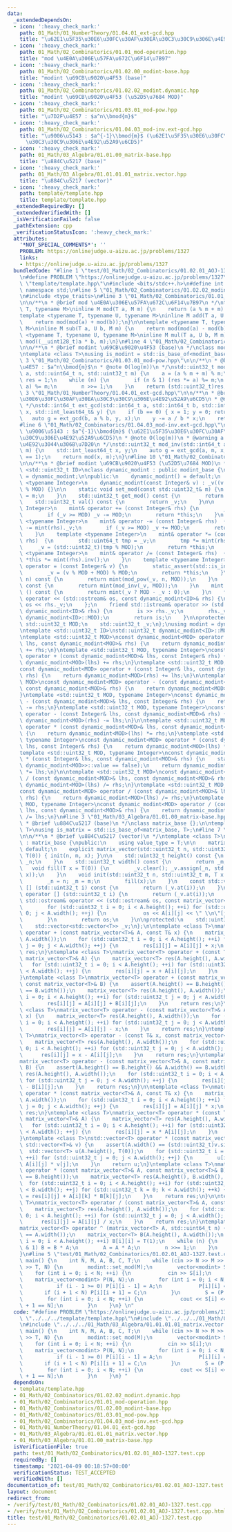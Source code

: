 ```yaml
---
data:
  _extendedDependsOn:
  - icon: ':heavy_check_mark:'
    path: 01_Math/01_NumberTheory/01.04.01_ext-gcd.hpp
    title: "\u62E1\u5F35\u30E6\u30FC\u30AF\u30EA\u30C3\u30C9\u306E\u4E92\u52A9\u6CD5"
  - icon: ':heavy_check_mark:'
    path: 01_Math/02_Combinatorics/01.01_mod-operation.hpp
    title: "mod \u4E0A\u306E\u57FA\u672C\u6F14\u7B97"
  - icon: ':heavy_check_mark:'
    path: 01_Math/02_Combinatorics/01.02.00_modint-base.hpp
    title: "modint \u69CB\u9020\u4F53 (base)"
  - icon: ':heavy_check_mark:'
    path: 01_Math/02_Combinatorics/01.02.02_modint.dynamic.hpp
    title: "modint \u69CB\u9020\u4F53 (\u52D5\u7684 MOD)"
  - icon: ':heavy_check_mark:'
    path: 01_Math/02_Combinatorics/01.03.01_mod-pow.hpp
    title: "\u7D2F\u4E57 : $a^n\\bmod{m}$"
  - icon: ':heavy_check_mark:'
    path: 01_Math/02_Combinatorics/01.04.03_mod-inv.ext-gcd.hpp
    title: "\u9006\u5143 : $a^{-1}\\bmod{m}$ (\u62E1\u5F35\u30E6\u30FC\u30AF\u30EA\
      \u30C3\u30C9\u306E\u4E92\u52A9\u6CD5)"
  - icon: ':heavy_check_mark:'
    path: 01_Math/03_Algebra/01.01.00_matrix-base.hpp
    title: "\u884C\u5217 (base)"
  - icon: ':heavy_check_mark:'
    path: 01_Math/03_Algebra/01.01.01.01_matrix.vector.hpp
    title: "\u884C\u5217 (vector)"
  - icon: ':heavy_check_mark:'
    path: template/template.hpp
    title: template/template.hpp
  _extendedRequiredBy: []
  _extendedVerifiedWith: []
  _isVerificationFailed: false
  _pathExtension: cpp
  _verificationStatusIcon: ':heavy_check_mark:'
  attributes:
    '*NOT_SPECIAL_COMMENTS*': ''
    PROBLEM: https://onlinejudge.u-aizu.ac.jp/problems/1327
    links:
    - https://onlinejudge.u-aizu.ac.jp/problems/1327
  bundledCode: "#line 1 \"test/01_Math/02_Combinatorics/01.02.01_AOJ-1327.test.cpp\"\
    \n#define PROBLEM \"https://onlinejudge.u-aizu.ac.jp/problems/1327\"\n#line 1\
    \ \"template/template.hpp\"\n#include <bits/stdc++.h>\n#define int int64_t\nusing\
    \ namespace std;\n#line 5 \"01_Math/02_Combinatorics/01.02.02_modint.dynamic.hpp\"\
    \n#include <type_traits>\n#line 3 \"01_Math/02_Combinatorics/01.01_mod-operation.hpp\"\
    \n\n/**\n * @brief mod \u4E0A\u306E\u57FA\u672C\u6F14\u7B97\n */\ntemplate <typename\
    \ T, typename M>\ninline M mod(T a, M m) {\n    return (a % m + m) % m;\n}\n\n\
    template <typename T, typename U, typename M>\ninline M add(T a, U b, M m) {\n\
    \    return mod(mod(a) + mod(b));\n}\n\ntemplate <typename T, typename U, typename\
    \ M>\ninline M sub(T a, U b, M m) {\n    return mod(mod(a) - mod(b));\n}\n\ntemplate\
    \ <typename T, typename U, typename M>\ninline M mul(T a, U b, M m) {\n    return\
    \ mod((__uint128_t)a * b, m);\n}\n#line 4 \"01_Math/02_Combinatorics/01.02.00_modint-base.hpp\"\
    \n\n/**\n * @brief modint \u69CB\u9020\u4F53 (base)\n */\nclass modint_base {};\n\
    \ntemplate <class T>\nusing is_modint = std::is_base_of<modint_base, T>;\n#line\
    \ 3 \"01_Math/02_Combinatorics/01.03.01_mod-pow.hpp\"\n\n/**\n * @brief \u7D2F\
    \u4E57 : $a^n\\bmod{m}$\n * @note O(log(m))\n */\nstd::uint32_t mod_pow(std::int64_t\
    \ a, std::uint64_t n, std::uint32_t m) {\n    a = (a % m + m) % m;\n    std::uint64_t\
    \ res = 1;\n    while (n) {\n        if (n & 1) (res *= a) %= m;\n        (a *=\
    \ a) %= m;\n        n >>= 1;\n    }\n    return (std::uint32_t)res;\n}\n#line\
    \ 3 \"01_Math/01_NumberTheory/01.04.01_ext-gcd.hpp\"\n\n/**\n * @brief \u62E1\u5F35\
    \u30E6\u30FC\u30AF\u30EA\u30C3\u30C9\u306E\u4E92\u52A9\u6CD5\n * @note O(min(log(a),log(b)))\n\
    \ */\nstd::int64_t ext_gcd(std::int64_t a, std::int64_t b, std::int_least64_t&\
    \ x, std::int_least64_t& y) {\n    if (b == 0) { x = 1; y = 0; return a; }\n \
    \   auto g = ext_gcd(b, a % b, y, x);\n    y -= a / b * x;\n    return g;\n}\n\
    #line 6 \"01_Math/02_Combinatorics/01.04.03_mod-inv.ext-gcd.hpp\"\n\n/**\n * @brief\
    \ \u9006\u5143 : $a^{-1}\\bmod{m}$ (\u62E1\u5F35\u30E6\u30FC\u30AF\u30EA\u30C3\
    \u30C9\u306E\u4E92\u52A9\u6CD5)\n * @note O(log(m))\n * @warning a \u3068 m \u306F\
    \u4E92\u3044\u306B\u7D20\n */\nstd::uint32_t mod_inv(std::int64_t a, std::uint32_t\
    \ m) {\n    std::int_least64_t x, y;\n    auto g = ext_gcd(a, m, x, y);\n    assert(g\
    \ == 1);\n    return mod(x, m);\n}\n#line 10 \"01_Math/02_Combinatorics/01.02.02_modint.dynamic.hpp\"\
    \n\n/**\n * @brief modint \u69CB\u9020\u4F53 (\u52D5\u7684 MOD)\n */\ntemplate\
    \ <std::uint32_t ID>\nclass dynamic_modint : public modint_base {\n    using mint\
    \ = dynamic_modint;\n\npublic:\n    dynamic_modint() = default;\n    template\
    \ <typename Integer>\n    dynamic_modint(const Integer& v) : _v((v % MOD + MOD)\
    \ % MOD) {}\n\n    static void set_mod(const std::uint32_t& m) {\n        MOD\
    \ = m;\n    }\n    std::uint32_t get_mod() const {\n        return MOD;\n    }\n\
    \    std::uint32_t val() const {\n        return _v;\n    }\n\n    template <typename\
    \ Integer>\n    mint& operator += (const Integer& rhs) {\n        _v += mint(rhs)._v;\n\
    \        if (_v >= MOD) _v -= MOD;\n        return *this;\n    }\n    template\
    \ <typename Integer>\n    mint& operator -= (const Integer& rhs)  {\n        _v\
    \ -= mint(rhs)._v;\n        if (_v >= MOD) _v += MOD;\n        return *this;\n\
    \    }\n    template <typename Integer>\n    mint& operator *= (const Integer&\
    \ rhs)  {\n        std::uint64_t tmp = _v;\n        tmp *= mint(rhs)._v;\n   \
    \     _v = (std::uint32_t)(tmp % MOD);\n        return *this;\n    }\n    template\
    \ <typename Integer>\n    mint& operator /= (const Integer& rhs)  {\n        return\
    \ *this *= mint(rhs).inv();\n    }\n    template <typename Integer>\n    mint&\
    \ operator = (const Integer& v) {\n        static_assert(std::is_integral<Integer>::value);\n\
    \        _v = (v % MOD + MOD) % MOD;\n        return *this;\n    }\n    mint pow(std::uint64_t\
    \ n) const {\n        return mint(mod_pow(_v, n, MOD));\n    }\n    mint inv()\
    \ const {\n        return mint(mod_inv(_v, MOD));\n    }\n    mint operator -\
    \ () const {\n        return mint(_v ? MOD - _v : 0);\n    }\n    friend std::ostream&\
    \ operator << (std::ostream& os, const dynamic_modint<ID>& rhs) {\n        return\
    \ os << rhs._v;\n    };\n    friend std::istream& operator >> (std::istream& is,\
    \ dynamic_modint<ID>& rhs) {\n        is >> rhs._v;\n        rhs._v = mod(rhs._v,\
    \ dynamic_modint<ID>::MOD);\n        return is;\n    }\n\nprotected:\n    static\
    \ std::uint32_t MOD;\n    std::uint32_t _v;\n};\nusing modint = dynamic_modint<0xffffffff>;\n\
    \ntemplate <std::uint32_t ID>\nstd::uint32_t dynamic_modint<ID>::MOD = 1000000007;\n\
    \ntemplate <std::uint32_t MOD>\nconst dynamic_modint<MOD> operator + (const dynamic_modint<MOD>&\
    \ lhs, const dynamic_modint<MOD>& rhs) {\n    return dynamic_modint<MOD>(lhs)\
    \ += rhs;\n}\ntemplate <std::uint32_t MOD, typename Integer>\nconst dynamic_modint<MOD>\
    \ operator + (const dynamic_modint<MOD>& lhs, const Integer& rhs) {\n    return\
    \ dynamic_modint<MOD>(lhs) += rhs;\n}\ntemplate <std::uint32_t MOD, typename Integer>\n\
    const dynamic_modint<MOD> operator + (const Integer& lhs, const dynamic_modint<MOD>&\
    \ rhs) {\n    return dynamic_modint<MOD>(rhs) += lhs;\n}\n\ntemplate <std::uint32_t\
    \ MOD>\nconst dynamic_modint<MOD> operator - (const dynamic_modint<MOD>& lhs,\
    \ const dynamic_modint<MOD>& rhs) {\n    return dynamic_modint<MOD>(lhs) -= rhs;\n\
    }\ntemplate <std::uint32_t MOD, typename Integer>\nconst dynamic_modint<MOD> operator\
    \ - (const dynamic_modint<MOD>& lhs, const Integer& rhs) {\n    return dynamic_modint<MOD>(lhs)\
    \ -= rhs;\n}\ntemplate <std::uint32_t MOD, typename Integer>\nconst dynamic_modint<MOD>\
    \ operator - (const Integer& lhs, const dynamic_modint<MOD>& rhs) {\n    return\
    \ dynamic_modint<MOD>(rhs) -= lhs;\n}\n\ntemplate <std::uint32_t MOD>\nconst dynamic_modint<MOD>\
    \ operator * (const dynamic_modint<MOD>& lhs, const dynamic_modint<MOD>& rhs)\
    \ {\n    return dynamic_modint<MOD>(lhs) *= rhs;\n}\ntemplate <std::uint32_t MOD,\
    \ typename Integer>\nconst dynamic_modint<MOD> operator * (const dynamic_modint<MOD>&\
    \ lhs, const Integer& rhs) {\n    return dynamic_modint<MOD>(lhs) *= rhs;\n}\n\
    template <std::uint32_t MOD, typename Integer>\nconst dynamic_modint<MOD> operator\
    \ * (const Integer& lhs, const dynamic_modint<MOD>& rhs) {\n    static_assert(std::is_same<Integer,\
    \ dynamic_modint<MOD>>::value == false);\n    return dynamic_modint<MOD>(rhs)\
    \ *= lhs;\n}\n\ntemplate <std::uint32_t MOD>\nconst dynamic_modint<MOD> operator\
    \ / (const dynamic_modint<MOD>& lhs, const dynamic_modint<MOD>& rhs) {\n    return\
    \ dynamic_modint<MOD>(lhs) /= rhs;\n}\ntemplate <std::uint32_t MOD, typename Integer>\n\
    const dynamic_modint<MOD> operator / (const dynamic_modint<MOD>& lhs, const Integer&\
    \ rhs) {\n    return dynamic_modint<MOD>(lhs) /= rhs;\n}\ntemplate <std::uint32_t\
    \ MOD, typename Integer>\nconst dynamic_modint<MOD> operator / (const Integer&\
    \ lhs, const dynamic_modint<MOD>& rhs) {\n    return dynamic_modint<MOD>(rhs)\
    \ /= lhs;\n}\n#line 3 \"01_Math/03_Algebra/01.01.00_matrix-base.hpp\"\n\n/**\n\
    \ * @brief \u884C\u5217 (base)\n */\nclass matrix_base {};\n\ntemplate <class\
    \ T>\nusing is_matrix = std::is_base_of<matrix_base, T>;\n#line 7 \"01_Math/03_Algebra/01.01.01.01_matrix.vector.hpp\"\
    \n\n/**\n * @brief \u884C\u5217 (vector)\n */\ntemplate <class T>\nclass matrix_vector\
    \ : matrix_base {\npublic:\n    using value_type = T;\n\n    matrix_vector() =\
    \ default;\n    explicit matrix_vector(std::uint32_t n, std::uint32_t m, T x =\
    \ T(0)) { init(n, m, x); }\n\n    std::uint32_t height() const {\n        return\
    \ _n;\n    }\n    std::uint32_t width() const {\n        return _m;\n    }\n \
    \   void fill(T x = T(0)) {\n        _v.clear(); _v.assign(_n, std::vector<T>(_m,\
    \ x));\n    }\n    void init(std::uint32_t n, std::uint32_t m, T x = T(0)) {\n\
    \        _n = n; _m = m;\n        fill(x);\n    }\n    const std::vector<T>& operator\
    \ [] (std::uint32_t i) const {\n        return (_v.at(i));\n    }\n    std::vector<T>&\
    \ operator [] (std::uint32_t i) {\n        return (_v.at(i));\n    }\n\n    friend\
    \ std::ostream& operator << (std::ostream& os, const matrix_vector<T>& A) {\n\
    \        for (std::uint32_t i = 0; i < A.height(); ++i) for (std::uint32_t j =\
    \ 0; j < A.width(); ++j) {\n            os << A[i][j] << \" \\n\"[j + 1 == A.width()];\n\
    \        }\n        return os;\n    }\n\nprotected:\n    std::uint32_t _n, _m;\n\
    \    std::vector<std::vector<T>> _v;\n};\n\ntemplate <class T>\nmatrix_vector<T>\
    \ operator + (const matrix_vector<T>& A, const T& x) {\n    matrix_vector<T> res(A.height(),\
    \ A.width());\n    for (std::uint32_t i = 0; i < A.height(); ++i) for (std::uint32_t\
    \ j = 0; j < A.width(); ++j) {\n        res[i][j] = A[i][j] + x;\n    }\n    return\
    \ res;\n}\ntemplate <class T>\nmatrix_vector<T> operator + (const T& x, const\
    \ matrix_vector<T>& A) {\n    matrix_vector<T> res(A.height(), A.width());\n \
    \   for (std::uint32_t i = 0; i < A.height(); ++i) for (std::uint32_t j = 0; j\
    \ < A.width(); ++j) {\n        res[i][j] = x + A[i][j];\n    }\n    return res;\n\
    }\ntemplate <class T>\nmatrix_vector<T> operator + (const matrix_vector<T>& A,\
    \ const matrix_vector<T>& B) {\n    assert(A.height() == B.height() && A.width()\
    \ == B.width());\n    matrix_vector<T> res(A.height(), A.width());\n    for (std::uint32_t\
    \ i = 0; i < A.height(); ++i) for (std::uint32_t j = 0; j < A.width(); ++j) {\n\
    \        res[i][j] = A[i][j] + B[i][j];\n    }\n    return res;\n}\n\ntemplate\
    \ <class T>\nmatrix_vector<T> operator - (const matrix_vector<T>& A, const T&\
    \ x) {\n    matrix_vector<T> res(A.height(), A.width());\n    for (std::uint32_t\
    \ i = 0; i < A.height(); ++i) for (std::uint32_t j = 0; j < A.width(); ++j) {\n\
    \        res[i][j] = A[i][j] - x;\n    }\n    return res;\n}\ntemplate <class\
    \ T>\nmatrix_vector<T> operator - (const T& x, const matrix_vector<T>& A) {\n\
    \    matrix_vector<T> res(A.height(), A.width());\n    for (std::uint32_t i =\
    \ 0; i < A.height(); ++i) for (std::uint32_t j = 0; j < A.width(); ++j) {\n  \
    \      res[i][j] = x - A[i][j];\n    }\n    return res;\n}\ntemplate <class T>\n\
    matrix_vector<T> operator - (const matrix_vector<T>& A, const matrix_vector<T>&\
    \ B) {\n    assert(A.height() == B.height() && A.width() == B.width());\n    matrix_vector<T>\
    \ res(A.height(), A.width());\n    for (std::uint32_t i = 0; i < A.height(); ++i)\
    \ for (std::uint32_t j = 0; j < A.width(); ++j) {\n        res[i][j] = A[i][j]\
    \ - B[i][j];\n    }\n    return res;\n}\n\ntemplate <class T>\nmatrix_vector<T>\
    \ operator * (const matrix_vector<T>& A, const T& x) {\n    matrix_vector<T> res(A.height(),\
    \ A.width());\n    for (std::uint32_t i = 0; i < A.height(); ++i) for (std::uint32_t\
    \ j = 0; j < A.width(); ++j) {\n        res[i][j] = A[i][j] * x;\n    }\n    return\
    \ res;\n}\ntemplate <class T>\nmatrix_vector<T> operator * (const T& x, const\
    \ matrix_vector<T>& A) {\n    matrix_vector<T> res(A.height(), A.width());\n \
    \   for (std::uint32_t i = 0; i < A.height(); ++i) for (std::uint32_t j = 0; j\
    \ < A.width(); ++j) {\n        res[i][j] = x * A[i][j];\n    }\n    return res;\n\
    }\ntemplate <class T>\nstd::vector<T> operator * (const matrix_vector<T>& A, const\
    \ std::vector<T>& v) {\n    assert(A.width() == (std::uint32_t)v.size());\n  \
    \  std::vector<T> u(A.height(), T(0));\n    for (std::uint32_t i = 0; i < A.height();\
    \ ++i) for (std::uint32_t j = 0; j < A.width(); ++j) {\n        u[i] = u[i] +\
    \ A[i][j] * v[j];\n    }\n    return u;\n}\ntemplate <class T>\nmatrix_vector<T>\
    \ operator * (const matrix_vector<T>& A, const matrix_vector<T>& B) {\n    assert(A.width()\
    \ == B.height());\n    matrix_vector<T> res(A.height(), B.width(), T(0));\n  \
    \  for (std::uint32_t i = 0; i < A.height(); ++i) for (std::uint32_t j = 0; j\
    \ < B.width(); ++j) for (std::uint32_t k = 0; k < A.width(); ++k) {\n        res[i][j]\
    \ = res[i][j] + A[i][k] * B[k][j];\n    }\n    return res;\n}\n\ntemplate <class\
    \ T>\nmatrix_vector<T> operator / (const matrix_vector<T>& A, const T& x) {\n\
    \    matrix_vector<T> res(A.height(), A.width());\n    for (std::uint32_t i =\
    \ 0; i < A.height(); ++i) for (std::uint32_t j = 0; j < A.width(); ++j) {\n  \
    \      res[i][j] = A[i][j] / x;\n    }\n    return res;\n}\ntemplate <class T>\n\
    matrix_vector<T> operator ^ (matrix_vector<T> A, std::uint64_t n) {\n    assert(A.height()\
    \ == A.width());\n    matrix_vector<T> B(A.height(), A.width());\n    for (int\
    \ i = 0; i < A.height(); ++i) B[i][i] = T(1);\n    while (n) {\n        if (n\
    \ & 1) B = B * A;\n        A = A * A;\n        n >>= 1;\n    }\n    return B;\n\
    }\n#line 5 \"test/01_Math/02_Combinatorics/01.02.01_AOJ-1327.test.cpp\"\n\nsigned\
    \ main() {\n    int N, M, A, B, C, T;\n    while (cin >> N >> M >> A >> B >> C\
    \ >> T, N) {\n        modint::set_mod(M);\n        vector<modint> S(N);\n    \
    \    for (int i = 0; i < N; ++i) {\n            cin >> S[i];\n        }\n    \
    \    matrix_vector<modint> P(N, N);\n        for (int i = 0; i < N; ++i) {\n \
    \           if (i - 1 >= 0) P[i][i - 1] = A;\n            P[i][i] = B;\n     \
    \       if (i + 1 < N) P[i][i + 1] = C;\n        }\n        S = (P ^ T) * S;\n\
    \        for (int i = 0; i < N; ++i) {\n            cout << S[i] << \" \\n\"[i\
    \ + 1 == N];\n        }\n    }\n} \n"
  code: "#define PROBLEM \"https://onlinejudge.u-aizu.ac.jp/problems/1327\"\n#include\
    \ \"../../../template/template.hpp\"\n#include \"../../../01_Math/02_Combinatorics/01.02.02_modint.dynamic.hpp\"\
    \n#include \"../../../01_Math/03_Algebra/01.01.01.01_matrix.vector.hpp\"\n\nsigned\
    \ main() {\n    int N, M, A, B, C, T;\n    while (cin >> N >> M >> A >> B >> C\
    \ >> T, N) {\n        modint::set_mod(M);\n        vector<modint> S(N);\n    \
    \    for (int i = 0; i < N; ++i) {\n            cin >> S[i];\n        }\n    \
    \    matrix_vector<modint> P(N, N);\n        for (int i = 0; i < N; ++i) {\n \
    \           if (i - 1 >= 0) P[i][i - 1] = A;\n            P[i][i] = B;\n     \
    \       if (i + 1 < N) P[i][i + 1] = C;\n        }\n        S = (P ^ T) * S;\n\
    \        for (int i = 0; i < N; ++i) {\n            cout << S[i] << \" \\n\"[i\
    \ + 1 == N];\n        }\n    }\n} "
  dependsOn:
  - template/template.hpp
  - 01_Math/02_Combinatorics/01.02.02_modint.dynamic.hpp
  - 01_Math/02_Combinatorics/01.01_mod-operation.hpp
  - 01_Math/02_Combinatorics/01.02.00_modint-base.hpp
  - 01_Math/02_Combinatorics/01.03.01_mod-pow.hpp
  - 01_Math/02_Combinatorics/01.04.03_mod-inv.ext-gcd.hpp
  - 01_Math/01_NumberTheory/01.04.01_ext-gcd.hpp
  - 01_Math/03_Algebra/01.01.01.01_matrix.vector.hpp
  - 01_Math/03_Algebra/01.01.00_matrix-base.hpp
  isVerificationFile: true
  path: test/01_Math/02_Combinatorics/01.02.01_AOJ-1327.test.cpp
  requiredBy: []
  timestamp: '2021-04-09 00:18:57+00:00'
  verificationStatus: TEST_ACCEPTED
  verifiedWith: []
documentation_of: test/01_Math/02_Combinatorics/01.02.01_AOJ-1327.test.cpp
layout: document
redirect_from:
- /verify/test/01_Math/02_Combinatorics/01.02.01_AOJ-1327.test.cpp
- /verify/test/01_Math/02_Combinatorics/01.02.01_AOJ-1327.test.cpp.html
title: test/01_Math/02_Combinatorics/01.02.01_AOJ-1327.test.cpp
---
```

